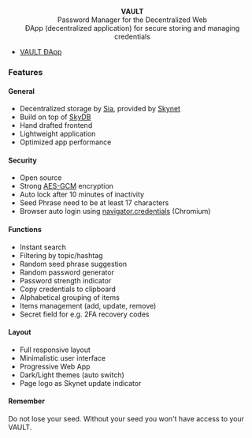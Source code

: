<p align="center">
    <b>VAULT</b>
    <br>
    Password Manager for the Decentralized Web
    <br>
    ÐApp (decentralized application) for secure storing and managing credentials
</p>

* [VAULT ÐApp](https://fg3arcolv1qsnrjo6htno63qne2sqe570mqqmn3tfah9d71fmck3j8g.siasky.net)

### Features

#### General
* Decentralized storage by [Sia](https://sia.tech), provided by [Skynet](https://siasky.net/)
* Build on top of [SkyDB](https://blog.sia.tech/skydb-a-mutable-database-for-the-decentralized-web-7170beeaa985)
* Hand drafted frontend
* Lightweight application
* Optimized app performance

#### Security
* Open source
* Strong [AES-GCM](https://en.wikipedia.org/wiki/Galois/Counter_Mode) encryption
* Auto lock after 10 minutes of inactivity
* Seed Phrase need to be at least 17 characters
* Browser auto login using [navigator.credentials](https://developer.mozilla.org/en-US/docs/Web/API/Navigator/credentials) (Chromium)

#### Functions
* Instant search
* Filtering by topic/hashtag
* Random seed phrase suggestion
* Random password generator
* Password strength indicator
* Copy credentials to clipboard
* Alphabetical grouping of items
* Items management (add, update, remove)
* Secret field for e.g. 2FA recovery codes

#### Layout
* Full responsive layout
* Minimalistic user interface
* Progressive Web App
* Dark/Light themes (auto switch)
* Page logo as Skynet update indicator

#### Remember
Do not lose your seed. Without your seed you won't have access to your VAULT.
